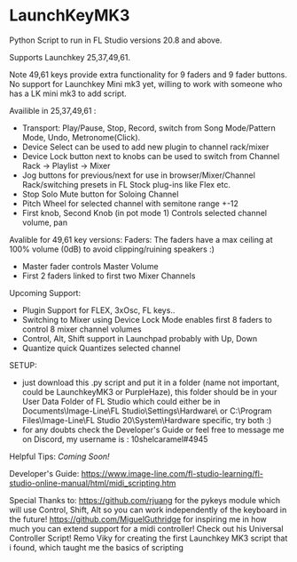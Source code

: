 # LaunchKeyMK3

Python Script to run in FL Studio versions 20.8 and above.

Supports Launchkey 25,37,49,61.

Note 49,61 keys provide extra functionality for 9 faders and 9 fader buttons.
No support for Launchkey Mini mk3 yet, willing to work with someone who has a LK mini mk3 to add script.

Availible in 25,37,49,61 :
  - Transport: Play/Pause, Stop, Record, switch from Song Mode/Pattern Mode, Undo, Metronome(Click).
  - Device Select can be used to add new plugin to channel rack/mixer 
  - Device Lock button next to knobs can be used to switch from Channel Rack -> Playlist -> Mixer
  - Jog buttons for previous/next for use in browser/Mixer/Channel Rack/switching presets in FL Stock plug-ins like Flex etc.
  - Stop Solo Mute button for Soloing Channel
  - Pitch Wheel for selected channel with semitone range +-12
  - First knob, Second Knob (in pot mode 1) Controls selected channel volume, pan

Avalible for 49,61 key versions:
Faders:
  The faders have a max ceiling at 100% volume (0dB) to avoid clipping/ruining speakers :)
  - Master fader controls Master Volume
  - First 2 faders linked to first two Mixer Channels

Upcoming Support:
  - Plugin Support for FLEX, 3xOsc, FL keys..
  - Switching to Mixer using Device Lock Mode enables first 8 faders to control 8 mixer channel volumes 
  - Control, Alt, Shift support in Launchpad probably with Up, Down 
  - Quantize quick Quantizes selected channel

SETUP:
  - just download this .py script and put it in a folder (name not important, could be LaunchkeyMK3 or PurpleHaze), this folder should be in your User Data Folder of FL Studio which could either be in Documents\Image-Line\FL Studio\Settings\Hardware\ or C:\Program Files\Image-Line\FL Studio 20\System\Hardware specific, try both :)
  - for any doubts check the Developer's Guide or feel free to message me on Discord, my username is : 10shelcaramel#4945
 
Helpful Tips:
  *Coming Soon!*

Developer's Guide:
  https://www.image-line.com/fl-studio-learning/fl-studio-online-manual/html/midi_scripting.htm
  
Special Thanks to:
  https://github.com/rjuang for the pykeys module which will use Control, Shift, Alt so you can work independently of the keyboard in the future!
  https://github.com/MiguelGuthridge  for inspiring me in how much you can extend support for a midi controller! Check out his Universal Controller Script!
  Remo Viky for creating the first Launchkey MK3 script that i found, which taught me the basics of scripting
  
